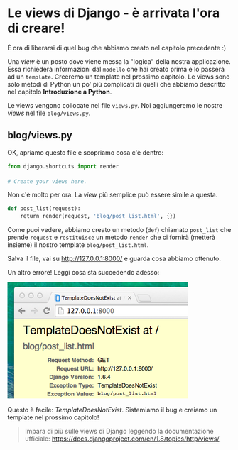 # Le views di Django - è arrivata l'ora di creare!

È ora di liberarsi di quel bug che abbiamo creato nel capitolo precedente :)

Una *view* è un posto dove viene messa la "logica" della nostra applicazione. Essa richiederà informazioni dal `modello` che hai creato prima e lo passerà ad un `template`. Creeremo un template nel prossimo capitolo. Le views sono solo metodi di Python un po' più complicati di quelli che abbiamo descritto nel capitolo **Introduzione a Python**.

Le views vengono collocate nel file `views.py`. Noi aggiungeremo le nostre *views* nel file `blog/views.py`.

## blog/views.py

OK, apriamo questo file e scopriamo cosa c'è dentro:

```python
from django.shortcuts import render

# Create your views here.
```

Non c'è molto per ora. La *view* più semplice può essere simile a questa.

```python
def post_list(request):
    return render(request, 'blog/post_list.html', {})
```

Come puoi vedere, abbiamo creato un metodo (`def`) chiamato `post_list` che prende `request` e `restituisce` un metodo `render` che ci fornirà (metterà insieme) il nostro template `blog/post_list.html`.

Salva il file, vai su http://127.0.0.1:8000/ e guarda cosa abbiamo ottenuto.

Un altro errore! Leggi cosa sta succedendo adesso:

![Error][1]

 [1]: images/error.png

Questo è facile: *TemplateDoesNotExist*. Sistemiamo il bug e creiamo un template nel prossimo capitolo!

> Impara di più sulle views di Django leggendo la documentazione ufficiale: https://docs.djangoproject.com/en/1.8/topics/http/views/